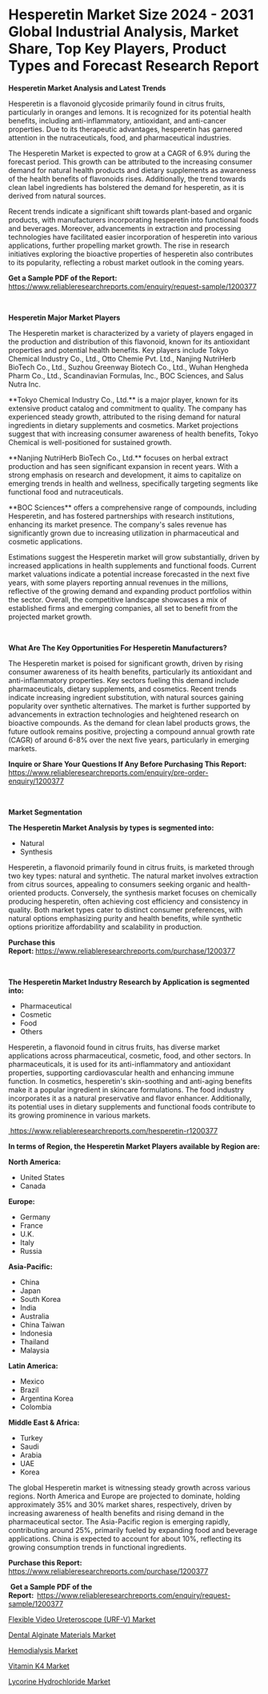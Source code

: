 <p><h1>Hesperetin Market Size 2024 - 2031 Global Industrial Analysis, Market Share, Top Key Players, Product Types and Forecast Research Report</h1></p><p><strong>Hesperetin Market Analysis and Latest Trends</strong></p>
<p><p>Hesperetin is a flavonoid glycoside primarily found in citrus fruits, particularly in oranges and lemons. It is recognized for its potential health benefits, including anti-inflammatory, antioxidant, and anti-cancer properties. Due to its therapeutic advantages, hesperetin has garnered attention in the nutraceuticals, food, and pharmaceutical industries. </p><p>The Hesperetin Market is expected to grow at a CAGR of 6.9% during the forecast period. This growth can be attributed to the increasing consumer demand for natural health products and dietary supplements as awareness of the health benefits of flavonoids rises. Additionally, the trend towards clean label ingredients has bolstered the demand for hesperetin, as it is derived from natural sources.</p><p>Recent trends indicate a significant shift towards plant-based and organic products, with manufacturers incorporating hesperetin into functional foods and beverages. Moreover, advancements in extraction and processing technologies have facilitated easier incorporation of hesperetin into various applications, further propelling market growth. The rise in research initiatives exploring the bioactive properties of hesperetin also contributes to its popularity, reflecting a robust market outlook in the coming years.</p></p>
<p><strong>Get a Sample PDF of the Report:&nbsp;</strong> <a href="https://www.reliableresearchreports.com/enquiry/request-sample/1200377?utm_campaign=24&utm_medium=2&utm_source=Github&utm_content=ia&utm_term=08112024&utm_id=hesperetin">https://www.reliableresearchreports.com/enquiry/request-sample/1200377</a></p>
<p>&nbsp;</p>
<p><strong>Hesperetin Major Market Players</strong></p>
<p><p>The Hesperetin market is characterized by a variety of players engaged in the production and distribution of this flavonoid, known for its antioxidant properties and potential health benefits. Key players include Tokyo Chemical Industry Co., Ltd., Otto Chemie Pvt. Ltd., Nanjing NutriHerb BioTech Co., Ltd., Suzhou Greenway Biotech Co., Ltd., Wuhan Hengheda Pharm Co., Ltd., Scandinavian Formulas, Inc., BOC Sciences, and Salus Nutra Inc.</p><p>**Tokyo Chemical Industry Co., Ltd.** is a major player, known for its extensive product catalog and commitment to quality. The company has experienced steady growth, attributed to the rising demand for natural ingredients in dietary supplements and cosmetics. Market projections suggest that with increasing consumer awareness of health benefits, Tokyo Chemical is well-positioned for sustained growth.</p><p>**Nanjing NutriHerb BioTech Co., Ltd.** focuses on herbal extract production and has seen significant expansion in recent years. With a strong emphasis on research and development, it aims to capitalize on emerging trends in health and wellness, specifically targeting segments like functional food and nutraceuticals.</p><p>**BOC Sciences** offers a comprehensive range of compounds, including Hesperetin, and has fostered partnerships with research institutions, enhancing its market presence. The company's sales revenue has significantly grown due to increasing utilization in pharmaceutical and cosmetic applications.</p><p>Estimations suggest the Hesperetin market will grow substantially, driven by increased applications in health supplements and functional foods. Current market valuations indicate a potential increase forecasted in the next five years, with some players reporting annual revenues in the millions, reflective of the growing demand and expanding product portfolios within the sector. Overall, the competitive landscape showcases a mix of established firms and emerging companies, all set to benefit from the projected market growth.</p></p>
<p>&nbsp;</p>
<p><strong>What Are The Key Opportunities For Hesperetin Manufacturers?</strong></p>
<p><p>The Hesperetin market is poised for significant growth, driven by rising consumer awareness of its health benefits, particularly its antioxidant and anti-inflammatory properties. Key sectors fueling this demand include pharmaceuticals, dietary supplements, and cosmetics. Recent trends indicate increasing ingredient substitution, with natural sources gaining popularity over synthetic alternatives. The market is further supported by advancements in extraction technologies and heightened research on bioactive compounds. As the demand for clean label products grows, the future outlook remains positive, projecting a compound annual growth rate (CAGR) of around 6-8% over the next five years, particularly in emerging markets.</p></p>
<p><strong>Inquire or Share Your Questions If Any Before Purchasing This Report:</strong> <a href="https://www.reliableresearchreports.com/enquiry/pre-order-enquiry/1200377?utm_campaign=24&utm_medium=2&utm_source=Github&utm_content=ia&utm_term=08112024&utm_id=hesperetin">https://www.reliableresearchreports.com/enquiry/pre-order-enquiry/1200377</a></p>
<p>&nbsp;</p>
<p><strong>Market Segmentation</strong></p>
<p><strong>The Hesperetin Market Analysis by types is segmented into:</strong></p>
<p><ul><li>Natural</li><li>Synthesis</li></ul></p>
<p><p>Hesperetin, a flavonoid primarily found in citrus fruits, is marketed through two key types: natural and synthetic. The natural market involves extraction from citrus sources, appealing to consumers seeking organic and health-oriented products. Conversely, the synthesis market focuses on chemically producing hesperetin, often achieving cost efficiency and consistency in quality. Both market types cater to distinct consumer preferences, with natural options emphasizing purity and health benefits, while synthetic options prioritize affordability and scalability in production.</p></p>
<p><strong>Purchase this Report:&nbsp;</strong><a href="https://www.reliableresearchreports.com/purchase/1200377?utm_campaign=24&utm_medium=2&utm_source=Github&utm_content=ia&utm_term=08112024&utm_id=hesperetin">https://www.reliableresearchreports.com/purchase/1200377</a></p>
<p>&nbsp;</p>
<p><strong>The Hesperetin Market Industry Research by Application is segmented into:</strong></p>
<p><ul><li>Pharmaceutical</li><li>Cosmetic</li><li>Food</li><li>Others</li></ul></p>
<p><p>Hesperetin, a flavonoid found in citrus fruits, has diverse market applications across pharmaceutical, cosmetic, food, and other sectors. In pharmaceuticals, it is used for its anti-inflammatory and antioxidant properties, supporting cardiovascular health and enhancing immune function. In cosmetics, hesperetin's skin-soothing and anti-aging benefits make it a popular ingredient in skincare formulations. The food industry incorporates it as a natural preservative and flavor enhancer. Additionally, its potential uses in dietary supplements and functional foods contribute to its growing prominence in various markets.</p></p>
<p><a href="https://www.reliableresearchreports.com/hesperetin-r1200377?utm_campaign=24&utm_medium=2&utm_source=Github&utm_content=ia&utm_term=08112024&utm_id=hesperetin">&nbsp;https://www.reliableresearchreports.com/hesperetin-r1200377</a></p>
<p><strong>In terms of Region, the Hesperetin Market Players available by Region are:</strong></p>
<p>
    <p> <strong> North America: </strong>
        <ul>
            <li>United States</li>
            <li>Canada</li>
        </ul>
        </p> 
    <p> <strong> Europe: </strong>
        <ul>
            <li>Germany</li>
            <li>France</li>
            <li>U.K.</li>
            <li>Italy</li>
            <li>Russia</li>
        </ul>
        </p> 
    <p> <strong> Asia-Pacific: </strong>
        <ul>
            <li>China</li>
            <li>Japan</li>
            <li>South Korea</li>
            <li>India</li>
            <li>Australia</li>
            <li>China Taiwan</li>
            <li>Indonesia</li>
            <li>Thailand</li>
            <li>Malaysia</li>
        </ul>
        </p> 
    <p> <strong> Latin America: </strong>
        <ul>
            <li>Mexico</li>
            <li>Brazil</li>
            <li>Argentina Korea</li>
            <li>Colombia</li>
        </ul>
        </p> 
    <p> <strong> Middle East & Africa: </strong>
        <ul>
            <li>Turkey</li>
            <li>Saudi</li>
            <li>Arabia</li>
            <li>UAE</li>
            <li>Korea</li>
        </ul>
    </p>
    </p>
<p><p>The global Hesperetin market is witnessing steady growth across various regions. North America and Europe are projected to dominate, holding approximately 35% and 30% market shares, respectively, driven by increasing awareness of health benefits and rising demand in the pharmaceutical sector. The Asia-Pacific region is emerging rapidly, contributing around 25%, primarily fueled by expanding food and beverage applications. China is expected to account for about 10%, reflecting its growing consumption trends in functional ingredients.</p></p>
<p><strong>Purchase this Report: </strong><a href="https://www.reliableresearchreports.com/purchase/1200377?utm_campaign=24&utm_medium=2&utm_source=Github&utm_content=ia&utm_term=08112024&utm_id=hesperetin">https://www.reliableresearchreports.com/purchase/1200377</a></p>
<p>&nbsp;<strong>Get a Sample PDF of the Report:&nbsp;&nbsp;</strong><a href="https://www.reliableresearchreports.com/enquiry/request-sample/1200377?utm_campaign=24&utm_medium=2&utm_source=Github&utm_content=ia&utm_term=08112024&utm_id=hesperetin">https://www.reliableresearchreports.com/enquiry/request-sample/1200377</a></p>
<p><strong></strong></p>
<p><p><a href="https://issuu.com/reportprime-2/docs/flexible-video-ureteroscope-urf-v-m_3cdfd3d1774513?utm_campaign=24&utm_medium=2&utm_source=Github&utm_content=ia&utm_term=08112024&utm_id=hesperetin">Flexible Video Ureteroscope (URF-V) Market</a></p><p><a href="https://issuu.com/reportprime-2/docs/dental-alginate-materials-market-si_e639dfc5adf32d?utm_campaign=24&utm_medium=2&utm_source=Github&utm_content=ia&utm_term=08112024&utm_id=hesperetin">Dental Alginate Materials Market</a></p><p><a href="https://issuu.com/reportprime-2/docs/hemodialysis-market-size-2030.pptx_61cbd478f4779b?utm_campaign=24&utm_medium=2&utm_source=Github&utm_content=ia&utm_term=08112024&utm_id=hesperetin">Hemodialysis Market</a></p><p><a href="https://github.com/inouyeaowaugh3/Market-Research-Report-List-1/blob/main/vitamin-k4-market.md?utm_campaign=24&utm_medium=2&utm_source=Github&utm_content=ia&utm_term=08112024&utm_id=hesperetin">Vitamin K4 Market</a></p><p><a href="https://github.com/poppeotabedvo5/Market-Research-Report-List-1/blob/main/lycorine-hydrochloride-market.md?utm_campaign=24&utm_medium=2&utm_source=Github&utm_content=ia&utm_term=08112024&utm_id=hesperetin">Lycorine Hydrochloride Market</a></p></p>